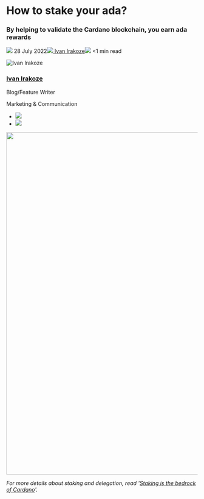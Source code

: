 # How to stake your ada?
### **By helping to validate the Cardano blockchain, you earn ada rewards**
![](img/2022-07-28-how-to-stake-your-ada.002.png) 28 July 2022![](img/2022-07-28-how-to-stake-your-ada.002.png)[ Ivan Irakoze](/en/blog/authors/ivan-irakoze/page-1/)![](img/2022-07-28-how-to-stake-your-ada.003.png) <1 min read

![Ivan Irakoze](img/2022-07-28-how-to-stake-your-ada.004.png)[](/en/blog/authors/ivan-irakoze/page-1/)
### [**Ivan Irakoze**](/en/blog/authors/ivan-irakoze/page-1/)
Blog/Feature Writer

Marketing & Communication

- ![](img/2022-07-28-how-to-stake-your-ada.005.png)[](mailto:ivan.irakoze@iohk.io "Email")
- ![](img/2022-07-28-how-to-stake-your-ada.006.png)[](https://twitter.com/The_ADA_Poet "Twitter")


<img src="img/2022-07-28-how-to-stake-your-ada.007.webp" width="900" />

*For more details about staking and delegation, read '[Staking is the bedrock of Cardano](https://iohk.io/en/blog/posts/2022/07/28/staking-is-the-bedrock-of-cardano/)'.*
